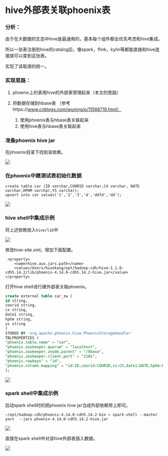 # hive外部表关联phoenix表

### 分析：

由于在大数据的生态中hive是最通用的，基本每个组件都会优先考虑和hive集成。

所以一张表注册到hive的catalog后，像spark，flink，kylin等都能直接和hive连接就可以查到这张表。

实现了读取源的统一。



### 实现思路：

1. phoenix上的表用hive的外部表管理起来（本文的思路）

2. 将数据存储到hbase表 （参考https://www.cnblogs.com/wuning/p/11568719.html）

   1. 使用phoenix表与hbase表关联起来
   2. 使用hive表与hbase表关联起来

   



###  准备phoenix hive jar

在phoenix目录下找到该依赖。

![](http://image-picgo.test.upcdn.net/img/20200411215909.png)

### 

### 在phoenix中建测试表初始化数据

```
create table car (ID varchar,COORID varchar,CX varchar, DATE varchar,HPHM varchar,YS varchar);
upsert into car values('1','2','3','4','ddfd','dd');
```

![](http://image-picgo.test.upcdn.net/img/20200411220726.png)



### hive shell中集成示例

将上述依赖放入`hive/lib`中

![](http://image-picgo.test.upcdn.net/img/20200411220128.png)

修改hive-site.xml。增加下面配置。

```properties
 <property>
    <name>hive.aux.jars.path</name>
    <value>/Users/huzekang/opt/hadoop-cdh/hive-1.1.0-cdh5.14.2/lib/phoenix-4.14.0-cdh5.14.2-hive.jar</value>
</property>
```

打开hive shell进行建外部表关联phoenix。

```sql
create external table car_zw (
id string,
coorid string,
cx string,
date1 string,
hphm string,
ys string
)
STORED BY 'org.apache.phoenix.hive.PhoenixStorageHandler'
TBLPROPERTIES (
"phoenix.table.name" = "car",
"phoenix.zookeeper.quorum" = "localhost",
"phoenix.zookeeper.znode.parent" = "/hbase",
"phoenix.zookeeper.client.port" = "2181",
"phoenix.rowkeys" = "id",
"phoenix.column.mapping" = "id:ID,coorid:COORID,cx:CX,date1:DATE,hphm:HPHM,ys:YS"
);

```

![](http://image-picgo.test.upcdn.net/img/20200411220416.png)



### spark shell中集成示例

启动spark shell时的把phoenix hive jar当成外部依赖带上即可。

```shell
~/opt/hadoop-cdh/phoenix-4.14.0-cdh5.14.2-bin » spark-shell --master yarn  --jars phoenix-4.14.0-cdh5.14.2-hive.jar
```

![](http://image-picgo.test.upcdn.net/img/20200411220634.png)



直接在spark shell中对该hive外部表插入数据。

![](http://image-picgo.test.upcdn.net/img/20200411223158.png)